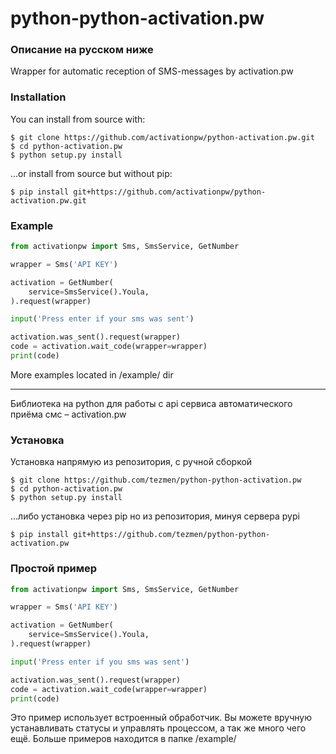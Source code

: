 # python-python-activation.pw


### Описание на русском ниже

Wrapper for automatic reception of SMS-messages by activation.pw

### Installation
You can install from source with:
```
$ git clone https://github.com/activationpw/python-activation.pw.git
$ cd python-activation.pw
$ python setup.py install
```
...or install from source but without pip:
```
$ pip install git+https://github.com/activationpw/python-activation.pw.git
```
### Example
```python
from activationpw import Sms, SmsService, GetNumber

wrapper = Sms('API KEY')

activation = GetNumber(
	service=SmsService().Youla,
).request(wrapper)

input('Press enter if your sms was sent')

activation.was_sent().request(wrapper)
code = activation.wait_code(wrapper=wrapper)
print(code)
```
More examples located in /example/ dir

----
Библиотека на python для работы с api сервиса автоматического приёма смс – activation.pw


### Установка
Установка напрямую из репозитория, с ручной сборкой
```
$ git clone https://github.com/tezmen/python-python-activation.pw
$ cd python-activation.pw
$ python setup.py install
```
...либо установка через pip но из репозитория, минуя сервера pypi
```
$ pip install git+https://github.com/tezmen/python-python-activation.pw
```
### Простой пример
```python
from activationpw import Sms, SmsService, GetNumber

wrapper = Sms('API KEY')

activation = GetNumber(
	service=SmsService().Youla,
).request(wrapper)

input('Press enter if you sms was sent')

activation.was_sent().request(wrapper)
code = activation.wait_code(wrapper=wrapper)
print(code)
```
Это пример использует встроенный обработчик. Вы можете вручную устанавливать статусы и управлять процессом, а так же много чего ещё.
Больше примеров находится в папке /example/
